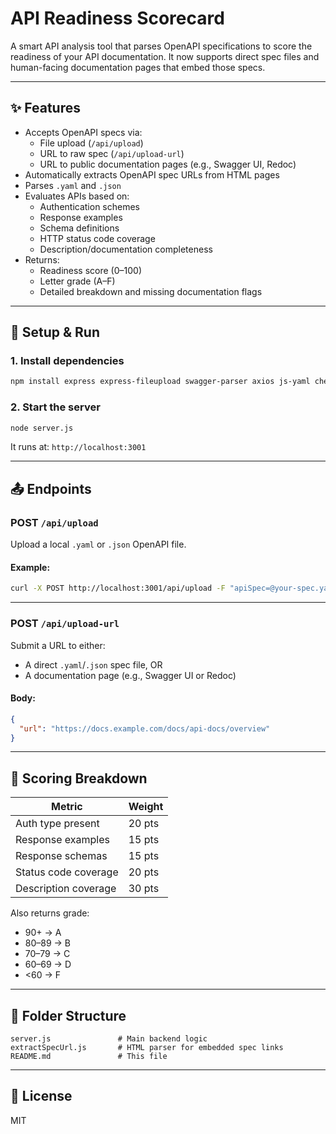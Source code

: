 
# API Readiness Scorecard

A smart API analysis tool that parses OpenAPI specifications to score the readiness of your API documentation. It now supports direct spec files and human-facing documentation pages that embed those specs.

---

## ✨ Features

- Accepts OpenAPI specs via:
  - File upload (`/api/upload`)
  - URL to raw spec (`/api/upload-url`)
  - URL to public documentation pages (e.g., Swagger UI, Redoc)
- Automatically extracts OpenAPI spec URLs from HTML pages
- Parses `.yaml` and `.json`
- Evaluates APIs based on:
  - Authentication schemes
  - Response examples
  - Schema definitions
  - HTTP status code coverage
  - Description/documentation completeness
- Returns:
  - Readiness score (0–100)
  - Letter grade (A–F)
  - Detailed breakdown and missing documentation flags

---

## 🚀 Setup & Run

### 1. Install dependencies

```bash
npm install express express-fileupload swagger-parser axios js-yaml cheerio
```

### 2. Start the server

```bash
node server.js
```

It runs at: `http://localhost:3001`

---

## 📤 Endpoints

### POST `/api/upload`

Upload a local `.yaml` or `.json` OpenAPI file.

#### Example:
```bash
curl -X POST http://localhost:3001/api/upload -F "apiSpec=@your-spec.yaml"
```

---

### POST `/api/upload-url`

Submit a URL to either:
- A direct `.yaml`/`.json` spec file, OR
- A documentation page (e.g., Swagger UI or Redoc)

#### Body:
```json
{
  "url": "https://docs.example.com/docs/api-docs/overview"
}
```

---

## 🧠 Scoring Breakdown

| Metric                | Weight |
|-----------------------|--------|
| Auth type present     | 20 pts |
| Response examples     | 15 pts |
| Response schemas      | 15 pts |
| Status code coverage  | 20 pts |
| Description coverage  | 30 pts |

Also returns grade:
- 90+ → A
- 80–89 → B
- 70–79 → C
- 60–69 → D
- <60 → F

---

## 🧱 Folder Structure

```
server.js               # Main backend logic
extractSpecUrl.js       # HTML parser for embedded spec links
README.md               # This file
```

---

## 📌 License

MIT
